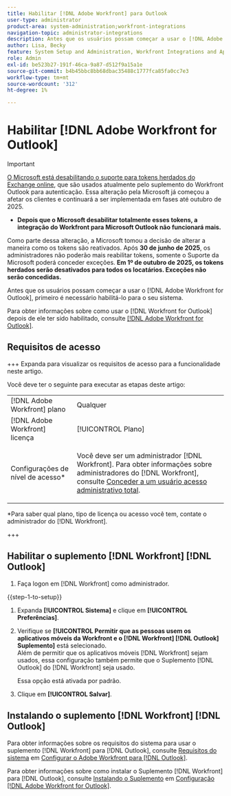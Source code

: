 ```yaml
---
title: Habilitar [!DNL Adobe Workfront] para Outlook
user-type: administrator
product-area: system-administration;workfront-integrations
navigation-topic: administrator-integrations
description: Antes que os usuários possam começar a usar o [!DNL Adobe Workfront] for Outlook, primeiro é necessário habilitá-lo para o seu sistema.
author: Lisa, Becky
feature: System Setup and Administration, Workfront Integrations and Apps
role: Admin
exl-id: be523b27-191f-46ca-9a87-d512f9a15a1e
source-git-commit: b4b45bbc8bb68dbac35488c1777fca85fa0cc7e3
workflow-type: tm+mt
source-wordcount: '312'
ht-degree: 1%

---
```


# Habilitar [!DNL Adobe Workfront for Outlook]

>[!IMPORTANT]
>
>[O Microsoft está desabilitando o suporte para tokens herdados do Exchange online](https://learn.microsoft.com/en-us/office/dev/add-ins/outlook/faq-nested-app-auth-outlook-legacy-tokens), que são usados atualmente pelo suplemento do Workfront Outlook para autenticação. Essa alteração pela Microsoft já começou a afetar os clientes e continuará a ser implementada em fases até outubro de 2025.
>
>* **Depois que o Microsoft desabilitar totalmente esses tokens, a integração do Workfront para Microsoft Outlook não funcionará mais.**
>
>Como parte dessa alteração, a Microsoft tomou a decisão de alterar a maneira como os tokens são reativados. Após **30 de junho de 2025**, os administradores não poderão mais reabilitar tokens, somente o Suporte da Microsoft poderá conceder exceções. **Em 1º de outubro de 2025, os tokens herdados serão desativados para todos os locatários. Exceções não serão concedidas.**


Antes que os usuários possam começar a usar o [!DNL Adobe Workfront for Outlook], primeiro é necessário habilitá-lo para o seu sistema.

Para obter informações sobre como usar o [!DNL Workfront for Outlook] depois de ele ter sido habilitado, consulte [[!DNL Adobe Workfront for Outlook]](../../workfront-integrations-and-apps/using-workfront-with-outlook/workfront-for-outlook.md).

## Requisitos de acesso

+++ Expanda para visualizar os requisitos de acesso para a funcionalidade neste artigo.

Você deve ter o seguinte para executar as etapas deste artigo:

<table style="table-layout:auto"> 
 <col> 
 <col> 
 <tbody> 
  <tr> 
   <td role="rowheader">[!DNL Adobe Workfront] plano</td> 
   <td>Qualquer</td> 
  </tr> 
  <tr> 
   <td role="rowheader">[!DNL Adobe Workfront] licença</td> 
   <td>[!UICONTROL Plano]</td> 
  </tr> 
  <tr> 
   <td role="rowheader">Configurações de nível de acesso*</td> 
   <td> <p>Você deve ser um administrador [!DNL Workfront]. Para obter informações sobre administradores do [!DNL Workfront], consulte <a href="../../administration-and-setup/add-users/configure-and-grant-access/grant-a-user-full-administrative-access.md" class="MCXref xref">Conceder a um usuário acesso administrativo total</a>.</p> </td> 
  </tr> 
 </tbody> 
</table>

&#42;Para saber qual plano, tipo de licença ou acesso você tem, contate o administrador do [!DNL Workfront].

+++

## Habilitar o suplemento [!DNL Workfront] [!DNL Outlook]

1. Faça logon em [!DNL Workfront] como administrador.

{{step-1-to-setup}}

1. Expanda **[!UICONTROL Sistema]** e clique em **[!UICONTROL Preferências]**.

1. Verifique se **[!UICONTROL Permitir que as pessoas usem os aplicativos móveis da Workfront e o [!DNL Workfront] [!DNL Outlook] Suplemento]** está selecionado.\
   Além de permitir que os aplicativos móveis [!DNL Workfront] sejam usados, essa configuração também permite que o Suplemento [!DNL Outlook] do [!DNL Workfront] seja usado.

   Essa opção está ativada por padrão.

1. Clique em **[!UICONTROL Salvar]**.

## Instalando o suplemento [!DNL Workfront] [!DNL Outlook]

Para obter informações sobre os requisitos do sistema para usar o suplemento [!DNL Workfront] para [!DNL Outlook], consulte [Requisitos do sistema](../../workfront-integrations-and-apps/using-workfront-with-outlook/set-up-workfront-for-outlook.md#system-requirements-and-prerequisites) em [Configurar o Adobe Workfront para [!DNL Outlook]](../../workfront-integrations-and-apps/using-workfront-with-outlook/set-up-workfront-for-outlook.md).

Para obter informações sobre como instalar o Suplemento [!DNL Workfront] para [!DNL Outlook], consulte [Instalando o Suplemento](../../workfront-integrations-and-apps/using-workfront-with-outlook/set-up-workfront-for-outlook.md#downloading-and-installing-the-add-in) em [Configuração [!DNL Adobe Workfront for Outlook]](../../workfront-integrations-and-apps/using-workfront-with-outlook/set-up-workfront-for-outlook.md).
